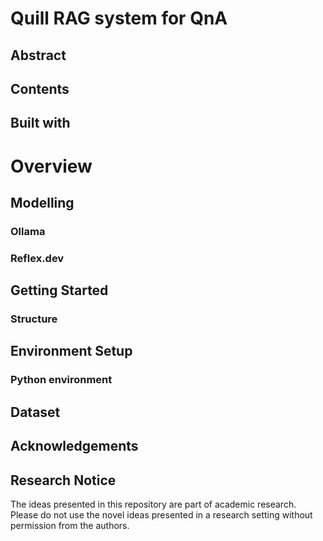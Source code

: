 # Quill RAG system for QnA

## Abstract


## Contents


## Built with


# Overview


## Modelling


### Ollama


### Reflex.dev


## Getting Started


### Structure


## Environment Setup


### Python environment


## Dataset


## Acknowledgements


## Research Notice

The ideas presented in this repository are part of academic research. Please do not use the novel ideas presented in a research setting without permission from the authors.
